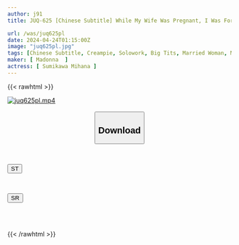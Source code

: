```yaml
---
author: j91
title: JUQ-625 [Chinese Subtitle] While My Wife Was Pregnant, I Was Forbidden To Even Masturbate, So I Had Sex With My Mother-in-law, Mika, Who Had Moved To Tokyo Many Times... Mika Sumikawa

url: /was/juq625pl
date: 2024-04-24T01:15:00Z
image: "juq625pl.jpg"
tags: [Chinese Subtitle, Creampie, Solowork, Big Tits, Married Woman, Mature Woman, Stepmother	]
maker: [ Madonna  ]
actress: [ Sumikawa Mihana ]
---
```



{{< rawhtml >}}

<div class="video" data-videoid="4vMla1L26lcKDP4">
    <a href="javascript:;">
        <img src="/was/juq625pl/juq625pl.jpg" width="WIDTH" height="HEIGHT" alt="juq625pl.mp4" loading="lazy">
    </a>
</div>

<script type="text/javascript" src="https://j91.asia/asset/on-demand-st.js"></script>

<br>
  <link rel="stylesheet" href="https://j91.asia/asset/bs5.css">
  
  <center>
  <button class="btn btn-primary" type="button" data-bs-toggle="collapse" data-bs-target=".multi-collapse" aria-expanded="false" aria-controls="multiCollapseExample1 multiCollapseExample2"><h2>Download</h2></button></center>
</p>
<div class="row">
  <div class="col">
    <div class="collapse multi-collapse" id="multiCollapseExample1">
      <div class="card card-body">
	      	      <br>
<div class="buttons">  
<p><a href="https://streamtape.to/v/4vMla1L26lcKDP4" target="_blank"><button class="btn-hover color-3"><i class="fa fa-download"></i> ST</button></a></p></div>
    </div>
  </div>
</div>
  <div class="col">
    <div class="collapse multi-collapse" id="multiCollapseExample2">
      <div class="card card-body">
	      <br>
<div class="buttons">
<p><a href="https://rubystm.com/j8cqd6orhe2o" target="_blank"><button class="btn-hover color-9"><i class="fa fa-download"></i> SR</button></a></p></div>
<br><br>
      </div>
    </div>
  </div>
</div>

{{< /rawhtml >}}
